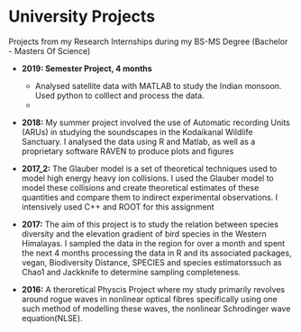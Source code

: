# University Projects
Projects from my Research Internships during my BS-MS Degree (Bachelor - Masters Of Science)

- **2019: Semester Project, 4 months**   
  - Analysed satellite data with MATLAB to study the Indian monsoon. Used python to colllect and process the data.
  -  

- **2018:** My summer project involved the use of Automatic recording Units (ARUs) in studying the soundscapes in the Kodaikanal Wildlife Sanctuary. I analysed the data using R and Matlab, as well as a proprietary software RAVEN to produce plots and figures

- **2017_2:** The Glauber model is a set of theoretical techniques used to model high energy heavy ion collisions. I used the Glauber model to model these collisions and create
theoretical estimates of these quantities and compare them to indirect experimental observations. I intensively used C++ and ROOT for this assignment

- **2017:** The aim of this project is to study the relation between species diversity and the elevation gradient of bird species in the Western Himalayas. I sampled the data in the region for over a month and spent the next 4 months processing the data in R and its associated packages, vegan, Biodiversity Distance, SPECIES and species estimatorssuch as Chao1 and Jackknife to determine sampling completeness. 

- **2016:** A theroretical Physcis Project where my study primarily revolves around rogue waves in nonlinear optical fibres specifically using one such method of modelling these waves, the nonlinear Schrodinger wave equation(NLSE).





